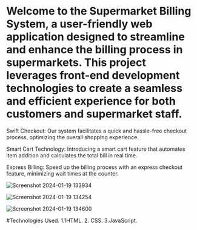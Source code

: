 
# Welcome to the Supermarket Billing System, a user-friendly web application designed to streamline and enhance the billing process in supermarkets. This project leverages front-end development technologies to create a seamless and efficient experience for both customers and supermarket staff.

Swift Checkout: Our system facilitates a quick and hassle-free checkout process, optimizing the overall shopping experience.

Smart Cart Technology: Introducing a smart cart feature that automates item addition and calculates the total bill in real time.

Express Billing: Speed up the billing process with an express checkout feature, minimizing wait times at the counter.


![Screenshot 2024-01-19 133934](https://github.com/likithkumar03/SmartRetailBilling/assets/99890928/290622a9-515a-4fea-8821-43afb4116059)


![Screenshot 2024-01-19 134254](https://github.com/likithkumar03/SmartRetailBilling/assets/99890928/4c9ae3a6-e874-4c1e-b231-cd8f22a80e9c)

![Screenshot 2024-01-19 134600](https://github.com/likithkumar03/SmartRetailBilling/assets/99890928/e20d9d86-6bca-4d27-a120-95418cddc78d)


#Technologies Used.
 1.1HTML.
 2. CSS.
 3.JavaScript.





